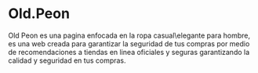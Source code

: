 # Old.Peon
Old Peon es una pagina enfocada en la ropa casual\elegante para hombre, es una web creada para garantizar la seguridad de tus compras por medio de recomendaciones a tiendas en linea oficiales y seguras garantizando la calidad y seguridad en tus compras.
